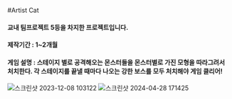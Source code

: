 #Artist Cat

#### 교내 팀프로젝트 5등을 차지한 프로젝트입니다.
#### 제작기간 : 1~2개월
#### 게임 설명 : 스테이지 별로 공격해오는 몬스터들을 몬스터별로 가진 모형을 따라그려서 처치한다. 각 스테이지를 끝낼 때마다 나오는 강한 보스를 모두 처치해야 게임 클리어!

![스크린샷 2023-12-08 103122](https://github.com/Inheoseongbin/ArtistCat/assets/98994220/e1ae4757-8f6d-4944-9371-25c171e69532)
![스크린샷 2024-04-28 171425](https://github.com/Inheoseongbin/ArtistCat/assets/98994220/5f22437a-19cf-474a-ab5b-909b3c551df0)
